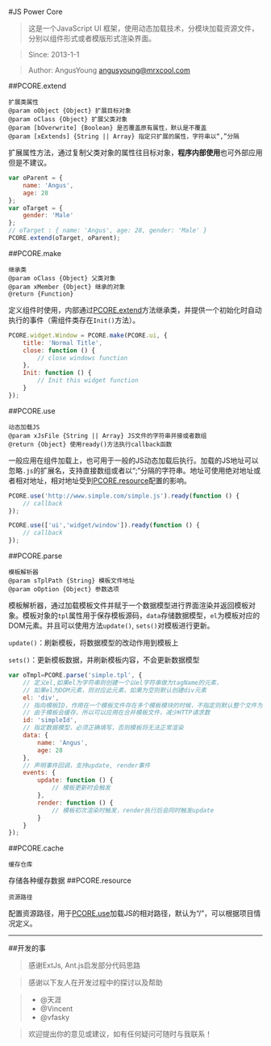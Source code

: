 #JS Power Core
> 这是一个JavaScript UI 框架，使用动态加载技术，分模块加载资源文件，分别以组件形式或者模版形式渲染界面。

> Since: 2013-1-1

> Author: AngusYoung <angusyoung@mrxcool.com>

##PCORE.extend

	扩展类属性
	@param oObject {Object} 扩展目标对象
	@param oClass {Object} 扩展父类对象
	@param [bOverwrite] {Boolean} 是否覆盖原有属性，默认是不覆盖
	@param [xExtends] {String || Array} 指定只扩展的属性，字符串以“,”分隔

扩展属性方法，通过复制父类对象的属性往目标对象，**程序内部使用**也可外部应用但是不建议。

```js
var oParent = {
	name: 'Angus',
	age: 28
};
var oTarget = {
	gender: 'Male'
};
// oTarget : { name: 'Angus', age: 28, gender: 'Male' }
PCORE.extend(oTarget, oParent);
```
##PCORE.make

	继承类
	@param oClass {Object} 父类对象
	@param xMember {Object} 继承的对象
	@return {Function}

定义组件时使用，内部通过[PCORE.extend](#pcoreextend)方法继承类，并提供一个初始化时自动执行的事件（需组件类存在`Init()`方法）。
```js
PCORE.widget.Window = PCORE.make(PCORE.ui, {
	title: 'Normal Title',
	close: function () {
		// close windows function
	},
	Init: function () {
		// Init this widget function
	}
});
```
##PCORE.use

	动态加载JS
	@param xJsFile {String || Array} JS文件的字符串并接或者数组
	@return {Object} 使用ready()方法执行callback函数

一般应用在组件加载上，也可用于一般的JS动态加载后执行。加载的JS地址可以忽略`.js`的扩展名，支持直接数组或者以“;”分隔的字符串。地址可使用绝对地址或者相对地址，相对地址受到[PCORE.resource](#pcoreresource)配置的影响。
```js
PCORE.use('http://www.simple.com/simple.js').ready(function () {
	// callback
});
```
```js
PCORE.use(['ui','widget/window']).ready(function () {
	// callback
});
```
##PCORE.parse

	模板解析器
	@param sTplPath {String} 模板文件地址
	@param oOption {Object} 参数选项

模板解析器，通过加载模板文件并赋于一个数据模型进行界面渲染并返回模板对象。模板对象的`tpl`属性用于保存模板源码，`data`存储数据模型，`el`为模板对应的DOM元素。并且可以使用方法`update()`, `sets()`对模板进行更新。

`update()`：刷新模板，将数据模型的改动作用到模板上

`sets()`：更新模板数据，并刷新模板内容，不会更新数据模型
```js
var oTmpl=PCORE.parse('simple.tpl', {
	// 定义el,如果el为字符串则创建一个以el字符串做为tagName的元素，
	// 如果el为DOM元素，则对应此元素，如果为空则默认创建div元素
	el: 'div',
	// 指向模板ID，作用在一个模板文件存在多个模板模块的时候，不指定则默认整个文件为一个模板
	// 由于模板会缓存，所以可以应用在合并模板文件，减少HTTP请求数
	id: 'simpleId',
	// 指定数据模型，必须正确填写，否则模板将无法正常渲染
	data: {
		name: 'Angus',
		age: 28
	},
	// 声明事件回调，支持update, render事件
	events: {
		update: function () {
			// 模板更新时会触发
		},
		render: function () {
			// 模板初次渲染时触发，render执行后会同时触发update
		}
	}
});
```
##PCORE.cache

	缓存仓库
存储各种缓存数据
##PCORE.resource

	资源路径
配置资源路径，用于[PCORE.use](#pcoreuse)加载JS的相对路径，默认为“/”，可以根据项目情况定义。
***
##开发的事
> 感谢ExtJs, Ant.js启发部分代码思路

> 感谢以下友人在开发过程中的探讨以及帮助

> * @天涯
> * @Vincent
> * @vfasky

> 欢迎提出你的意见或建议，如有任何疑问可随时与我联系！
